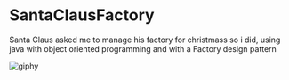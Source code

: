 # SantaClausFactory


Santa Claus asked me to manage his factory for christmass so i did, using java with object oriented programming and with a Factory design pattern


![giphy](https://user-images.githubusercontent.com/107714981/200120045-9663ba5f-60c1-4889-993c-ff16fdbb8acc.gif)
